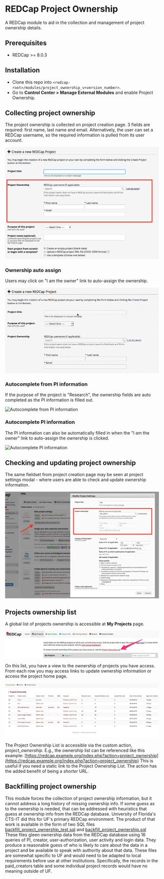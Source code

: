 # REDCap Project Ownership
A REDCap module to aid in the collection and management of project ownership details.

## Prerequisites
- REDCap >= 8.0.3

## Installation
- Clone this repo into `<redcap-root>/modules/project_ownership_v<version_number>`.
- Go to **Control Center > Manage External Modules** and enable Project Ownership.

## Collecting project ownership
The project ownership is collected on project creation page. 3 fields are required: first name, last name and email. Alternatively, the user can set a REDCap username, so the required information is pulled from its user account.

![Project creation page](img/create_project.png)

### Ownership auto assign
Users may click on "I am the owner" link to auto-assign the ownership.

![Ownership auto assign](img/auto_assign.gif)

### Autocomplete from PI information
If the purpose of the project is "Research", the ownership fields are auto completed as the PI information is filled out.

![Autocomplete from PI information](img/pi_to_ownership_autofill.gif)

### Autocomplete PI information
The PI information can also be automatically filled in when the "I am the owner" link to auto-assign the ownership is clicked.

![Autocomplete PI information](img/ownership_to_pi_autofill.gif)

## Checking and updating project ownership
The same fieldset from project creation page may be seen at project settings modal - where users are able to check and update ownership information.

![Project settings page](img/edit_project.png)

## Projects ownership list
A global list of projects ownership is accessible at __My Projects__ page.

![Ownership list link](img/ownership_list_link.png)

On this list, you have a view to the ownership of projects you have access. From each row you may access links to update ownership information or access the project home page.

![Ownership list](img/ownership_list.png)

The Project Ownership List is accessible via the custom action, _project\_ownership_. E.g., the ownership list can be referenced like this example: [https://redcap.example.org/index.php?action=project_ownership](https://redcap.example.org/index.php?action=project_ownership) This is useful if you need a static link to the Project Ownership List. The action has the added benefit of being a _shorter_ URL.

## Backfilling project ownership

This module forces the collection of project ownership information, but it cannot address a long history of missing ownership info.  If some guess as to the ownership is needed, that can be addressed with heuristics that guess at ownership info from the REDCap database.  University of Florida's CTS-IT did this for UF's primary REDCap environment.  The product of that work is available in the form of two SQL files [backfill_project_ownership_test.sql](doc/backfill_project_ownership_test.sql) and [backfill_project_ownership.sql](doc/backfill_project_ownership.sql) These files gleen ownership data from the REDCap database using 16 queries of PI, creator, user-authorization, user activity and login data. They produce a reasonable guess of who is likely to care about the data in a project and be available to speak with authority about that data. These files are somewhat specific to UF and would need to be adapted to local requirements before use at other institutions. Specifically, the records in the paid_creators table and some individual project records would have no meaning outside of UF.
